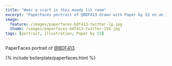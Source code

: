 ```yaml
---
title: "Wear a scarf in this moody lit room"
excerpt: "PaperFaces portrait of @BDF413 drawn with Paper by 53 on an iPad."
image: 
  feature: /images/paperfaces-bdf413-twitter-lg.jpg
  thumb: /images/paperfaces-bdf413-twitter-150.jpg
tags: [portrait, illustration, Paper by 53]
---
```


PaperFaces portrait of [@BDF413](http://twitter.com/BDF413).

{% include boilerplate/paperfaces.html %}